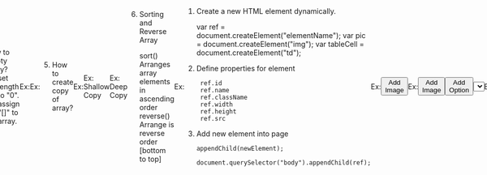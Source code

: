 27th March
==============
What is Array?
What is purpose of Array?
How to configure Array?
How to assign and initialize memory for array?
Array Methods

1. Read array properties and elements

    toString()
    join()
    map()
    find()
    filter()
    slice()
    for..in
    for..of

                                        for..in
    - It is an iterator used to read all properties from array.

    Syntax:
            for(var property in collection)
            {
            }

                                        for..of
    - It is an iterator used to read all elements [values] from array.
   
    Syntax:
            for(var item of collection)
            {
            }

FAQ: How to read both properties and values?
Ans:  By using "for..in"

            for(var property in collection)
            {
                document.write(property + "-" + collection[property]);        collection[0]
            }

FAQ: What is difference between a loop and iterator?
Ans:  Loop comprises of initialization, condition, counter to read values from collection.
                    for(var i=0; i<collection.length; i++)
                    {
                    }
        Iterator is a design pattern that allows to read values from collection in sequential      
        order. It doesn't require initialization, condition and counter.

                    for(var item of collection)
                    {
                    }

<script>
   var sales = [35000, 57000, 24400, 67000, 21000];
   for(var property in sales){
      document.write(`[${property}]-${sales[property]}<br>`);
   }
</script>

2. Add elements into array

    push()                    It adds new element(s) as last elements. [bottom]
    unshift()                It adds new element(s) as first elements. [top]
    splice()                It adds new element(s) at any specific location.

Syntax:
    collection.push("item1", "item2", ...);
    collection.unshift("item1", "item2",..);
    collection.splice(indexNumber, deleteCount, "item1", "item2"..);

Ex:
<script>
    var categories = ["Electronics", "Footwear", "Fashion"];
    categories.unshift("All");
    categories.splice(2,0,"Kids", "Men's Clothing");
    for(var property in categories)
    {
      document.write(`[${property}] ${categories[property]}<br>`);
    }
</script>

3. Removing elements from array

    pop()            It removes and returns the last element
    shift()            It removes and returns the first element
    splice()        It removes and returns the specified element(s)

Ex:
<script>
    var categories = ["Electronics", "Footwear", "Fashion"];
    document.write(`${categories.splice(1,2)} removed.<br>`);
    for(var property in categories)
    {
      document.write(`[${property}] ${categories[property]}<br>`);
    }
</script>

4. How to Empty Array?
    - set length to "0".
    - assign "[]" to array.

Ex:
<script>
    var categories = ["Electronics", "Footwear", "Fashion"];
    categories.length = 0;
    document.write(categories);
</script>

Ex:
<script>
    var categories = ["Electronics", "Footwear", "Fashion"];
    categories = [];
    document.write(categories);
</script>

5. How to create copy of array?

Ex:
<script>
    var categories = ["Electronics", "Footwear", "Fashion"];
    var menu = categories;
    document.write(`
         Categories : ${categories} <br>
         Menu : ${menu}
    `);
</script>

Ex:  Shallow Copy
<script>
    var categories = ["Electronics", "Footwear", "Fashion", "Kids"];
    var menu = Array.from(categories);
    document.write(`
         Categories : ${categories} <br>
         Menu : ${menu}
    `);
</script>

Ex: Deep Copy

<script>
    var categories = ["Electronics", "Footwear", "Fashion", "Kids", "Men"];
    var menu = JSON.parse(JSON.stringify(categories));
    document.write(`
         Categories : ${categories} <br>
         Menu : ${menu}
    `);
</script>

6. Sorting and Reverse Array

    sort()                        Arranges array elements in ascending order
    reverse()                    Arrange is reverse order [bottom to top]

Ex:
<script>
     var cities = ["Delhi","Hyd","Mumbai", "Chennai", "Bangalore"];
     cities.sort();
     cities.reverse();
     for(var item of cities) {
      document.write(item  + "<br>");
     }
</script>

                       Dynamically Adding Elements into Page

1. Create a new HTML element dynamically.

     var ref =    document.createElement("elementName");
     var pic =    document.createElement("img");
     var tableCell =    document.createElement("td");

2. Define properties for element

        ref.id
        ref.name
        ref.className
        ref.width
        ref.height
        ref.src

 3. Add new element into page

        appendChild(newElement);

        document.querySelector("body").appendChild(ref);


Ex:
<!DOCTYPE html>
<html lang="en">
<head>
   <meta charset="UTF-8">
   <meta http-equiv="X-UA-Compatible" content="IE=edge">
   <meta name="viewport" content="width=device-width, initial-scale=1.0">
   <title>Document</title>
   <script>
      function AddClick(){
          var pic = document.createElement("img");
          pic.width = "200";
          pic.height = "200";
          pic.border = "2";
          pic.src = "../public/images/shoe.jpg";
          document.getElementById("container").appendChild(pic);
      }
   </script>
</head>
<body>
   <button onclick="AddClick()">Add Image</button>
   <div id="container">

   </div>
</body>
</html>

Ex:
<!DOCTYPE html>
<html lang="en">
<head>
   <meta charset="UTF-8">
   <meta http-equiv="X-UA-Compatible" content="IE=edge">
   <meta name="viewport" content="width=device-width, initial-scale=1.0">
   <title>Document</title>
   <script>
      function AddClick(){
          var pic = document.createElement("img");
          pic.width = "200";
          pic.height = "200";
          pic.border = "2";
          pic.src = "../public/images/shoe.jpg";
          document.getElementById("container").appendChild(pic);
      }
      function AddOption(){
          var option = document.createElement("option");
          option.text = "Delhi";
          option.value = "Delhi";
          document.querySelector("select").appendChild(option);
      }
   </script>
</head>
<body>
   <button onclick="AddClick()">Add Image</button>
   <button onclick="AddOption()">Add Option</button>
   <div id="container">

   </div>
   <select>

   </select>
</body>
</html>

Ex:

<!DOCTYPE html>
<html lang="en">
<head>
   <meta charset="UTF-8">
   <meta http-equiv="X-UA-Compatible" content="IE=edge">
   <meta name="viewport" content="width=device-width, initial-scale=1.0">
   <title>Document</title>
   <script>
      var categories = ["All", "Electronics", "Footwear", "Fashion"];

      function AddOption(){
          document.querySelector("select").innerHTML = "";
          for(var item of categories){
               var option = document.createElement("option");
               option.text = item;
               option.value = item;
               document.querySelector("select").appendChild(option);
          }
      }
   </script>
</head>
<body>
   <button onclick="AddOption()">Add Option</button>
 
   <select>

   </select>
</body>
</html>

Ex:
<!DOCTYPE html>
<html lang="en">
<head>
   <meta charset="UTF-8">
   <meta http-equiv="X-UA-Compatible" content="IE=edge">
   <meta name="viewport" content="width=device-width, initial-scale=1.0">
   <title>Document</title>
   <script>
      var categories = ["All", "Electronics", "Footwear", "Fashion"];

      function AddOption(){
          document.querySelector("select").innerHTML = "";
          for(var item of categories){
               var option = document.createElement("option");
               option.text = item;
               option.value = item;
               document.querySelector("select").appendChild(option);

               var li = document.createElement("li");
               li.innerHTML = item;
               document.querySelector("ol").appendChild(li);

               var tr = document.createElement("tr");
               var td = document.createElement("td");
               td.innerHTML = item;
               tr.appendChild(td);
               document.querySelector("tbody").appendChild(tr);

          }
      }
   </script>
</head>
<body>
   <button onclick="AddOption()">Add Option</button>
 
   <select>

   </select>
   <h2>Categories</h2>
   <ol>

   </ol>
   <h2>Table</h2>
   <table border="1" width="400">
      <thead>
         <tr>
            <th>Categories</th>
         </tr>
      </thead>
      <tbody>

      </tbody>
   </table>
</body>
</html>

# 28 th March 2023
Finding an Element in Array:
   find()                     It returns the matching value using a call back function
   indexOf()                 It returns index number of specified element, if not found it
                             returns -1.
   lastIndexOf()             It returns last occurance index number.


Ex:
<!DOCTYPE html>
<html lang="en">
<head>
    <meta charset="UTF-8">
    <meta http-equiv="X-UA-Compatible" content="IE=edge">
    <meta name="viewport" content="width=device-width, initial-scale=1.0">
    <title>Array</title>
    <link rel="stylesheet" href="../node_modules/bootstrap/dist/css/bootstrap.css">
    <link rel="stylesheet" href="../node_modules/bootstrap-icons/font/bootstrap-icons.css">
    <script>
        var cities = ["Delhi", "Hyd", "Mumbai"];
        function LoadCities(){
            document.getElementById("lstCities").innerHTML = "";
            for(var city of cities){
                var option = document.createElement("option");
                option.text = city;
                option.value = city;
                document.getElementById("lstCities").appendChild(option);
            }
            document.getElementById("lblCount").innerHTML = `Total No of Cities : ${cities.length}`;
        }
        function bodyload(){
            LoadCities();
        }
        function AddClick(){
            var cityName = document.getElementById("txtCity").value;
            if(cities.indexOf(cityName)==-1) {
                cities.push(cityName);
                alert(`${cityName} added to list`);
                document.getElementById("txtCity").value = "";
                cities.sort();
                LoadCities();
            } else {
                alert(`${cityName} Exists`);
            }
        }
        function RemoveClick(){
            var selectedCityName = document.getElementById("lstCities").value;
            var selectedIndex = cities.indexOf(selectedCityName);
            var flag = confirm(`Delete ${selectedCityName}\nAre you sure want to delete?`);
            if(flag==true){
                cities.splice(selectedIndex,1);
                LoadCities();
            }
        }
        function ClearClick(){
            cities.length = 0;
            LoadCities();
        }
        function SortAsc(){
            cities.sort();
            LoadCities();
        }
        function SortDsc(){
            cities.sort();
            cities.reverse();
            LoadCities();
        }
    </script>
</head>
<body class="container-fluid" onload="bodyload()">
    <h2>Array Manipulations</h2>
    <div class="mt-3 mb-3 w-25">
        <div class="input-group">
            <span class="input-group-text">New City : </span>
            <input type="text" id="txtCity" class="form-control">
            <button onclick="AddClick()" class="btn btn-primary">Add</button>
        </div>
    </div>
    <div class="w-25">
        <label class="form-label">Your Cities</label>
        <div>
            <div class="mt-2 mb-2">
                <button class="btn btn-primary" onclick="SortAsc()">
                    <span class="bi bi-sort-alpha-down"></span>
                </button>
                <button class="btn btn-primary" onclick="SortDsc()">
                    <span class="bi bi-sort-alpha-up"></span>
                </button>
            </div>
            <select class="form-select" size="3" id="lstCities">

            </select>
            <label class="form-label" id="lblCount"></label>
        </div>
        <div class="mt-3">
            <button class="btn btn-danger" onclick="RemoveClick()"> <span class="bi bi-trash-fill"></span>Remove City</button>
            <button class="btn btn-danger" onclick="ClearClick()">Clear All</button>
        </div>

    </div>
</body>
</html>


Ex:
<!DOCTYPE html>
<html lang="en">
<head>
    <meta charset="UTF-8">
    <meta http-equiv="X-UA-Compatible" content="IE=edge">
    <meta name="viewport" content="width=device-width, initial-scale=1.0">
    <title>Document</title>
    <script>
         var photos = ["images/m1.jpg", "images/m2.jpg", "images/m3.jpg", "images/m4.jpg", "images/m5.jpg"];
          function bodyload(){
              for(var path of photos) {
                  var img = document.createElement("img");
                  img.src = path;
                  img.width = "200";
                  img.height = "200";
                  document.getElementById("gallery").appendChild(img);
              }
          }
    </script>
    <style>
        body {
            height: 500px;
            display: flex;
            justify-content: center;
            align-items: center;
        }
        img:hover {
            transform: scale(1.5);
            transition: 2s;
            box-shadow: 10px 10px 3px gray;
        }
        img {
            transition: 2s;
        }
        marquee {
            padding: 100px;
        }
    </style>
</head>
<body onload="bodyload()">
    <div>
        <marquee scrollamount="10" id="gallery" onmouseover="this.stop()" onmouseout="this.start()">

        </marquee>
    </div>
</body>
</html>

                                    Object Type
- Object is set of properties and functions.
- Object is to store all related data and logic together.
- "Alan Kay" introduced the concept of Object into computer programming in early 1960's.
- Joahn Olay and Nygaard developer object oriented programming in early 1967.
- It was formulated with a language "SIMULA".

Syntax:
            let  tv  =  { }

- Data and logic is stored in object in the form of "Key - Value" collection.

Syntax:
            let  tv = {
                Key : value,
                Key : value
            }

- All keys are "string" type.
- Value can any type, Primitive or Non-primitive.
- If object comprises of only data and no logic then it is reffered as "JSON".
  [JavaScript Object Notation]
- JSON is format used to represent data.     [JSON, XML]

JSON
    {
        "Name": "Samsung TV",
        "Price" : 30000.44,
        "Stock" : true
    }

XML
    <Product>
        <Name> Samsung TV </Name>
        <Price> 30000.44 </Price>
        <Stock> true </Stock>
    </Product>

- You can access any key with reference of object.

Ex:
<script>
     var tv = {
        "Name": "Samsung TV",
        "Price": 50000.33,
        "Stock": true,
        "Cities": ["Delhi", "Hyd"],
        "Rating": {"Rate":4.3, "Count": 3500}
     }
     document.write(`
          Name  : ${tv.Name} <br>
          Price : ${tv.Price} <br>
          Stock : ${tv.Stock} <br>
          Cities: ${tv.Cities.toString()} <br>
          Rating : ${tv.Rating.Rate} [${tv.Rating.Count}]
     `);
</script>